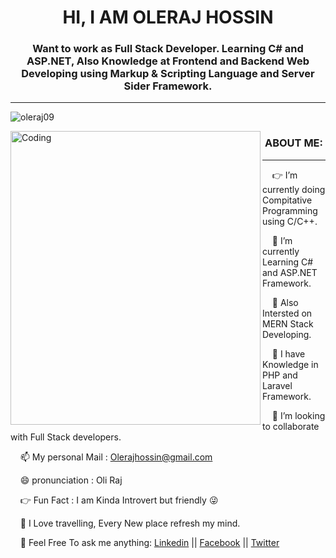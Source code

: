 <h1 align="center">HI, I AM OLERAJ HOSSIN</h1>
<h3 align="center">Want to work as Full Stack Developer. Learning C# and ASP.NET, Also Knowledge at Frontend and Backend Web Developing using Markup & Scripting Language and Server Sider Framework.</h3><hr>
<p align="left"> <img src="https://komarev.com/ghpvc/?username=oleraj09&label=Profile%20views&color=0e75b6&style=flat" alt="oleraj09" /> </p>
<img align="left" alt="Coding" width="400" height="470" src="https://cdn.dribbble.com/users/1162077/screenshots/5403918/focus-animation.gif">

   <h3 align="center">ABOUT ME: </h3><hr>
   <p align="left">
  
   &nbsp; &nbsp; 👉 I’m currently doing Compitative Programming using C/C++.
  
   &nbsp; &nbsp; 💞️ I’m currently Learning C# and ASP.NET Framework.

   &nbsp; &nbsp; 🌱 Also Intersted on MERN Stack Developing.
  
   &nbsp; &nbsp; 💬 I have Knowledge in PHP and Laravel Framework.
  
   &nbsp; &nbsp; 👯 I’m looking to collaborate with Full Stack developers.
         
   &nbsp; &nbsp; 📫 My personal Mail : Olerajhossin@gmail.com
         
   &nbsp; &nbsp; 😄 pronunciation    : Oli Raj
   
   &nbsp; &nbsp; 👉 Fun Fact         : I am Kinda Introvert but friendly 😜
         
   &nbsp; &nbsp; 🔭 I Love travelling, Every New place refresh my mind.
  
   &nbsp; &nbsp; 💬 Feel Free To ask me anything: [Linkedin](https://www.linkedin.com/in/oleraj-hossin-2b8b5a19a)  ||   [Facebook](https://www.facebook.com/oleraj.hossin)   ||  [Twitter](https://twitter.com/mondoloz)
  </p>
   




